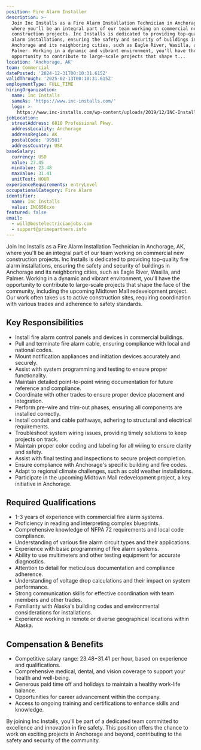 ```yaml
---
position: Fire Alarm Installer
description: >-
  Join Inc Installs as a Fire Alarm Installation Technician in Anchorage, AK,
  where you'll be an integral part of our team working on commercial new
  construction projects. Inc Installs is dedicated to providing top-quality fire
  alarm installations, ensuring the safety and security of buildings in
  Anchorage and its neighboring cities, such as Eagle River, Wasilla, and
  Palmer. Working in a dynamic and vibrant environment, you'll have the
  opportunity to contribute to large-scale projects that shape t...
location: 'Anchorage, AK'
team: Commercial
datePosted: '2024-12-31T00:10:31.615Z'
validThrough: '2025-02-13T00:10:31.615Z'
employmentType: FULL_TIME
hiringOrganization:
  name: Inc Installs
  sameAs: 'https://www.inc-installs.com/'
  logo: >-
    https://www.inc-installs.com/wp-content/uploads/2019/12/INC-Installs-Web-Logo.png
jobLocation:
  streetAddress: 6810 Professional Pkwy.
  addressLocality: Anchorage
  addressRegion: AK
  postalCode: '99501'
  addressCountry: USA
baseSalary:
  currency: USD
  value: 27.45
  minValue: 23.48
  maxValue: 31.41
  unitText: HOUR
experienceRequirements: entryLevel
occupationalCategory: Fire Alarm
identifier:
  name: Inc Installs
  value: INC656cxo
featured: false
email:
  - will@bestelectricianjobs.com
  - support@primepartners.info
---
```




Join Inc Installs as a Fire Alarm Installation Technician in Anchorage, AK, where you'll be an integral part of our team working on commercial new construction projects. Inc Installs is dedicated to providing top-quality fire alarm installations, ensuring the safety and security of buildings in Anchorage and its neighboring cities, such as Eagle River, Wasilla, and Palmer. Working in a dynamic and vibrant environment, you'll have the opportunity to contribute to large-scale projects that shape the face of the community, including the upcoming Midtown Mall redevelopment project. Our work often takes us to active construction sites, requiring coordination with various trades and adherence to safety standards.

## Key Responsibilities
- Install fire alarm control panels and devices in commercial buildings.
- Pull and terminate fire alarm cable, ensuring compliance with local and national codes.
- Mount notification appliances and initiation devices accurately and securely.
- Assist with system programming and testing to ensure proper functionality.
- Maintain detailed point-to-point wiring documentation for future reference and compliance.
- Coordinate with other trades to ensure proper device placement and integration.
- Perform pre-wire and trim-out phases, ensuring all components are installed correctly.
- Install conduit and cable pathways, adhering to structural and electrical requirements.
- Troubleshoot system wiring issues, providing timely solutions to keep projects on track.
- Maintain proper color coding and labeling for all wiring to ensure clarity and safety.
- Assist with final testing and inspections to secure project completion.
- Ensure compliance with Anchorage's specific building and fire codes.
- Adapt to regional climate challenges, such as cold weather installations.
- Participate in the upcoming Midtown Mall redevelopment project, a key initiative in Anchorage.

## Required Qualifications
- 1-3 years of experience with commercial fire alarm systems.
- Proficiency in reading and interpreting complex blueprints.
- Comprehensive knowledge of NFPA 72 requirements and local code compliance.
- Understanding of various fire alarm circuit types and their applications.
- Experience with basic programming of fire alarm systems.
- Ability to use multimeters and other testing equipment for accurate diagnostics.
- Attention to detail for meticulous documentation and compliance adherence.
- Understanding of voltage drop calculations and their impact on system performance.
- Strong communication skills for effective coordination with team members and other trades.
- Familiarity with Alaska's building codes and environmental considerations for installations.
- Experience working in remote or diverse geographical locations within Alaska.

## Compensation & Benefits
- Competitive salary range: $23.48-$31.41 per hour, based on experience and qualifications.
- Comprehensive medical, dental, and vision coverage to support your health and well-being.
- Generous paid time off and holidays to maintain a healthy work-life balance.
- Opportunities for career advancement within the company.
- Access to ongoing training and certifications to enhance skills and knowledge.

By joining Inc Installs, you'll be part of a dedicated team committed to excellence and innovation in fire safety. This position offers the chance to work on exciting projects in Anchorage and beyond, contributing to the safety and security of the community.
